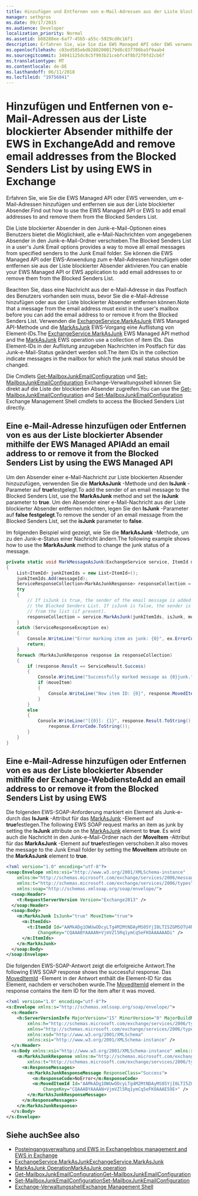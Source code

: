 ```yaml
---
title: Hinzufügen und Entfernen von e-Mail-Adressen aus der Liste blockierter Absender mithilfe der EWS in Exchange
manager: sethgros
ms.date: 09/17/2015
ms.audience: Developer
localization_priority: Normal
ms.assetid: b88288ee-6af7-45b5-a55c-5929cd0c16f1
description: Erfahren Sie, wie Sie die EWS Managed API oder EWS verwenden, um e-Mail-Adressen hinzufügen und entfernen sie aus der Liste blockierter Absender.
ms.openlocfilehash: c03ed585ebd62802000179d8c837786ba5f9aab4
ms.sourcegitcommit: 34041125dc8c5f993b21cebfc4f8b72f0fd2cb6f
ms.translationtype: MT
ms.contentlocale: de-DE
ms.lasthandoff: 06/11/2018
ms.locfileid: "19756841"
---
```

# <a name="add-and-remove-email-addresses-from-the-blocked-senders-list-by-using-ews-in-exchange"></a><span data-ttu-id="5d898-103">Hinzufügen und Entfernen von e-Mail-Adressen aus der Liste blockierter Absender mithilfe der EWS in Exchange</span><span class="sxs-lookup"><span data-stu-id="5d898-103">Add and remove email addresses from the Blocked Senders List by using EWS in Exchange</span></span>

<span data-ttu-id="5d898-104">Erfahren Sie, wie Sie die EWS Managed API oder EWS verwenden, um e-Mail-Adressen hinzufügen und entfernen sie aus der Liste blockierter Absender.</span><span class="sxs-lookup"><span data-stu-id="5d898-104">Find out how to use the EWS Managed API or EWS to add email addresses to and remove them from the Blocked Senders List.</span></span>
  
<span data-ttu-id="5d898-105">Die Liste blockierter Absender in den Junk-e-Mail-Optionen eines Benutzers bietet die Möglichkeit, alle e-Mail-Nachrichten vom angegebenen Absender in den Junk-e-Mail-Ordner verschieben.</span><span class="sxs-lookup"><span data-stu-id="5d898-105">The Blocked Senders List in a user's Junk Email options provides a way to move all email messages from specified senders to the Junk Email folder.</span></span> <span data-ttu-id="5d898-106">Sie können die EWS Managed API oder EWS-Anwendung zum e-Mail-Adressen hinzufügen oder entfernen sie aus der Liste blockierter Absender aktivieren.</span><span class="sxs-lookup"><span data-stu-id="5d898-106">You can enable your EWS Managed API or EWS application to add email addresses to or remove them from the Blocked Senders List.</span></span>
  
<span data-ttu-id="5d898-107">Beachten Sie, dass eine Nachricht aus der e-Mail-Adresse in das Postfach des Benutzers vorhanden sein muss, bevor Sie die e-Mail-Adresse hinzufügen oder aus der Liste blockierter Absender entfernen können.</span><span class="sxs-lookup"><span data-stu-id="5d898-107">Note that a message from the email address must exist in the user's mailbox before you can add the email address to or remove it from the Blocked Senders List.</span></span> <span data-ttu-id="5d898-108">Verwenden die [ExchangeService.MarkAsJunk](http://msdn.microsoft.com/en-us/library/microsoft.exchange.webservices.data.exchangeservice.markasjunk%28v=exchg.80%29.aspx) EWS Managed API-Methode und die [MarkAsJunk](http://msdn.microsoft.com/library/1f71f04d-56a9-4fee-a4e7-d1034438329e%28Office.15%29.aspx) EWS-Vorgang eine Auflistung von Element-IDs.</span><span class="sxs-lookup"><span data-stu-id="5d898-108">The [ExchangeService.MarkAsJunk](http://msdn.microsoft.com/en-us/library/microsoft.exchange.webservices.data.exchangeservice.markasjunk%28v=exchg.80%29.aspx) EWS Managed API method and the [MarkAsJunk](http://msdn.microsoft.com/library/1f71f04d-56a9-4fee-a4e7-d1034438329e%28Office.15%29.aspx) EWS operation use a collection of item IDs.</span></span> <span data-ttu-id="5d898-109">Das Element-IDs in der Auflistung anzugeben Nachrichten im Postfach für das Junk-e-Mail-Status geändert werden soll.</span><span class="sxs-lookup"><span data-stu-id="5d898-109">The item IDs in the collection indicate messages in the mailbox for which the junk mail status should be changed.</span></span> 
  
<span data-ttu-id="5d898-110">Die Cmdlets [Get-MailboxJunkEmailConfiguration](http://technet.microsoft.com/en-us/library/dd979784%28v=exchg.150%29.aspx) und [Set-MailboxJunkEmailConfiguration](http://technet.microsoft.com/en-us/library/dd979780%28v=exchg.150%29.aspx) Exchange-Verwaltungsshell können Sie direkt auf die Liste der blockierten Absender zugreifen.</span><span class="sxs-lookup"><span data-stu-id="5d898-110">You can use the [Get-MailboxJunkEmailConfiguration](http://technet.microsoft.com/en-us/library/dd979784%28v=exchg.150%29.aspx) and [Set-MailboxJunkEmailConfiguration](http://technet.microsoft.com/en-us/library/dd979780%28v=exchg.150%29.aspx) Exchange Management Shell cmdlets to access the Blocked Senders List directly.</span></span> 
  
## <a name="add-an-email-address-to-or-remove-it-from-the-blocked-senders-list-by-using-the-ews-managed-api"></a><span data-ttu-id="5d898-111">Eine e-Mail-Adresse hinzufügen oder Entfernen von es aus der Liste blockierter Absender mithilfe der EWS Managed API</span><span class="sxs-lookup"><span data-stu-id="5d898-111">Add an email address to or remove it from the Blocked Senders List by using the EWS Managed API</span></span>
<span data-ttu-id="5d898-112"><a name="bk_AddRemoveEWSMA"> </a></span><span class="sxs-lookup"><span data-stu-id="5d898-112"></span></span>

<span data-ttu-id="5d898-113">Um den Absender einer e-Mail-Nachricht zur Liste blockierten Absender hinzuzufügen, verwenden Sie die **MarkAsJunk** -Methode und den **IsJunk** -Parameter auf **true**festgelegt.</span><span class="sxs-lookup"><span data-stu-id="5d898-113">To add the sender of an email message to the Blocked Senders List, use the **MarkAsJunk** method and set the **isJunk** parameter to **true**.</span></span> <span data-ttu-id="5d898-114">Um den Absender einer e-Mail-Nachricht aus der Liste blockierter Absender entfernen möchten, legen Sie den **IsJunk** -Parameter auf **false festgelegt**.</span><span class="sxs-lookup"><span data-stu-id="5d898-114">To remove the sender of an email message from the Blocked Senders List, set the **isJunk** parameter to **false**.</span></span>
  
<span data-ttu-id="5d898-115">Im folgenden Beispiel wird gezeigt, wie Sie die **MarkAsJunk** -Methode, um zu den Junk-e-Status einer Nachricht ändern.</span><span class="sxs-lookup"><span data-stu-id="5d898-115">The following example shows how to use the **MarkAsJunk** method to change the junk status of a message.</span></span> 
  
```cs
private static void MarkMessageAsJunk(ExchangeService service, ItemId messageId, bool isJunk, bool moveItem)
{
    List<ItemId> junkItemIds = new List<ItemId>();
    junkItemIds.Add(messageId);
    ServiceResponseCollection<MarkAsJunkResponse> responseCollection = null;
    try
    {
        // If isJunk is true, the sender of the email message is added to 
        // the Blocked Senders List. If isJunk is false, the sender is removed
        // from the list (if present).
        responseCollection = service.MarkAsJunk(junkItemIds, isJunk, moveItem);
    }
    catch (ServiceResponseException ex)
    {
        Console.WriteLine("Error marking item as junk: {0}", ex.ErrorCode);
        return;
    }
    foreach (MarkAsJunkResponse response in responseCollection)
    {
        if (response.Result == ServiceResult.Success)
        {
            Console.WriteLine("Successfully marked message as {0}junk.", isJunk ? "": "NOT ");
            if (moveItem)
            {
                Console.WriteLine("New item ID: {0}", response.MovedItemId.ToString());
            }
        }
        else
        {
            Console.WriteLine("[{0}]: {1}", response.Result.ToString(),
                response.ErrorCode.ToString());
        }
    }
}
```

## <a name="add-an-email-address-to-or-remove-it-from-the-blocked-senders-list-by-using-ews"></a><span data-ttu-id="5d898-116">Eine e-Mail-Adresse hinzufügen oder Entfernen von es aus der Liste blockierter Absender mithilfe der Exchange-Webdienste</span><span class="sxs-lookup"><span data-stu-id="5d898-116">Add an email address to or remove it from the Blocked Senders List by using EWS</span></span>
<span data-ttu-id="5d898-117"><a name="bk_AddRemoveEWS"> </a></span><span class="sxs-lookup"><span data-stu-id="5d898-117"></span></span>

<span data-ttu-id="5d898-118">Die folgenden EWS-SOAP-Anforderung markiert ein Element als Junk-e-durch das **IsJunk** -Attribut für das [MarkAsJunk](http://msdn.microsoft.com/library/f06bafc6-7ee3-4b2b-9fd1-7c51328f4729%28Office.15%29.aspx) -Element auf **true**festlegen.</span><span class="sxs-lookup"><span data-stu-id="5d898-118">The following EWS SOAP request marks an item as junk by setting the **IsJunk** attribute on the [MarkAsJunk](http://msdn.microsoft.com/library/f06bafc6-7ee3-4b2b-9fd1-7c51328f4729%28Office.15%29.aspx) element to **true**.</span></span> <span data-ttu-id="5d898-119">Es wird auch die Nachricht in den Junk-e-Mail-Ordner nach der **MoveItem** -Attribut für das **MarkAsJunk** -Element auf **true**festlegen verschoben.</span><span class="sxs-lookup"><span data-stu-id="5d898-119">It also moves the message to the Junk Email folder by setting the **MoveItem** attribute on the **MarkAsJunk** element to **true**.</span></span>
  
```XML
<?xml version="1.0" encoding="utf-8"?>
<soap:Envelope xmlns:xsi="http://www.w3.org/2001/XMLSchema-instance" 
    xmlns:m="http://schemas.microsoft.com/exchange/services/2006/messages" 
    xmlns:t="http://schemas.microsoft.com/exchange/services/2006/types" 
    xmlns:soap="http://schemas.xmlsoap.org/soap/envelope/">
  <soap:Header>
    <t:RequestServerVersion Version="Exchange2013" />
  </soap:Header>
  <soap:Body>
    <m:MarkAsJunk IsJunk="true" MoveItem="true">
      <m:ItemIds>
        <t:ItemId Id="AAMkADg1OWUwODcyLTg4M2MtNDAyMS05YjI0LTI5ZGM5OTU4Njk3YwBGAAAAAADPriAxh444TpHj2GoQxWQNBwAN+VjmVZl5Rq1ymCq5eFKOAAAAAAENAAAN+VjmVZl5Rq1ymCq5eFKOAAAAAAEuAAA=" 
            ChangeKey="CQAAABYAAAAN+VjmVZl5Rq1ymCq5eFKOAAAAAADi" />
      </m:ItemIds>
    </m:MarkAsJunk>
  </soap:Body>
</soap:Envelope>
```

<span data-ttu-id="5d898-120">Die folgenden EWS-SOAP-Antwort zeigt die erfolgreiche Antwort.</span><span class="sxs-lookup"><span data-stu-id="5d898-120">The following EWS SOAP response shows the successful response.</span></span> <span data-ttu-id="5d898-121">Das [MovedItemId](http://msdn.microsoft.com/library/7d5425ab-1e75-43d1-b801-802ff5139df6%28Office.15%29.aspx) -Element in der Antwort enthält die Element-ID für das Element, nachdem er verschoben wurde.</span><span class="sxs-lookup"><span data-stu-id="5d898-121">The [MovedItemId](http://msdn.microsoft.com/library/7d5425ab-1e75-43d1-b801-802ff5139df6%28Office.15%29.aspx) element in the response contains the item ID for the item after it was moved.</span></span> 
  
```XML
<?xml version="1.0" encoding="utf-8"?>
<s:Envelope xmlns:s="http://schemas.xmlsoap.org/soap/envelope/">
  <s:Header>
    <h:ServerVersionInfo MajorVersion="15" MinorVersion="0" MajorBuildNumber="712" MinorBuildNumber="22" Version="V2_3" 
        xmlns:h="http://schemas.microsoft.com/exchange/services/2006/types" 
        xmlns="http://schemas.microsoft.com/exchange/services/2006/types" 
        xmlns:xsd="http://www.w3.org/2001/XMLSchema" 
        xmlns:xsi="http://www.w3.org/2001/XMLSchema-instance" />
  </s:Header>
  <s:Body xmlns:xsi="http://www.w3.org/2001/XMLSchema-instance" xmlns:xsd="http://www.w3.org/2001/XMLSchema">
    <m:MarkAsJunkResponse xmlns:m="http://schemas.microsoft.com/exchange/services/2006/messages" 
        xmlns:t="http://schemas.microsoft.com/exchange/services/2006/types">
      <m:ResponseMessages>
        <m:MarkAsJunkResponseMessage ResponseClass="Success">
          <m:ResponseCode>NoError</m:ResponseCode>
          <m:MovedItemId Id="AAMkADg1OWUwODcyLTg4M2MtNDAyMS05YjI0LTI5ZGM5OTU4Njk3YwBGAAAAAADPriAxh444TpHj2GoQxWQNBwAN+VjmVZl5Rq1ymCq5eFKOAAAAAAEbAAAN+VjmVZl5Rq1ymCq5eFKOAAAE59DIAAA="
              ChangeKey="CQAAABYAAAAN+VjmVZl5Rq1ymCq5eFKOAAAE59E+" />
        </m:MarkAsJunkResponseMessage>
      </m:ResponseMessages>
    </m:MarkAsJunkResponse>
  </s:Body>
</s:Envelope>
```

## <a name="see-also"></a><span data-ttu-id="5d898-122">Siehe auch</span><span class="sxs-lookup"><span data-stu-id="5d898-122">See also</span></span>

- [<span data-ttu-id="5d898-123">Posteingangsverwaltung und EWS in Exchange</span><span class="sxs-lookup"><span data-stu-id="5d898-123">Inbox management and EWS in Exchange</span></span>](inbox-management-and-ews-in-exchange.md)   
- [<span data-ttu-id="5d898-124">ExchangeService.MarkAsJunk</span><span class="sxs-lookup"><span data-stu-id="5d898-124">ExchangeService.MarkAsJunk</span></span>](http://msdn.microsoft.com/en-us/library/microsoft.exchange.webservices.data.exchangeservice.markasjunk%28v=exchg.80%29.aspx)   
- [<span data-ttu-id="5d898-125">MarkAsJunk Operation</span><span class="sxs-lookup"><span data-stu-id="5d898-125">MarkAsJunk operation</span></span>](http://msdn.microsoft.com/library/1f71f04d-56a9-4fee-a4e7-d1034438329e%28Office.15%29.aspx)   
- [<span data-ttu-id="5d898-126">Get-MailboxJunkEmailConfiguration</span><span class="sxs-lookup"><span data-stu-id="5d898-126">Get-MailboxJunkEmailConfiguration</span></span>](http://technet.microsoft.com/en-us/library/dd979784%28v=exchg.150%29.aspx)   
- [<span data-ttu-id="5d898-127">Set-MailboxJunkEmailConfiguration</span><span class="sxs-lookup"><span data-stu-id="5d898-127">Set-MailboxJunkEmailConfiguration</span></span>](http://technet.microsoft.com/en-us/library/dd979780%28v=exchg.150%29.aspx) 
- [<span data-ttu-id="5d898-128">Exchange-Verwaltungsshell</span><span class="sxs-lookup"><span data-stu-id="5d898-128">Exchange Management Shell</span></span>](../management/exchange-management-shell.md)
    

